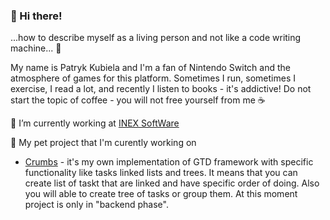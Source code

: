### 👋 Hi there!

...how to describe myself as a living person and not like a code writing machine... :thinking:

My name is Patryk Kubiela and I'm a fan of Nintendo Switch and the atmosphere of games for this platform. Sometimes I run, sometimes I exercise, I read a lot, and recently I listen to books - it's addictive! Do not start the topic of coffee - you will not free yourself from me :coffee:

🔭 I’m currently working at [INEX SoftWare](http://inexsoftware.com.pl/)


:wolf: My pet project that I'm curently working on

- [Crumbs](https://github.com/patrykkubiela/Crumbs) - it's my own implementation of GTD framework with specific functionality like tasks linked lists and trees. It means that you can create list of taskt that are linked and have specific order of doing. Also you will able to create tree of tasks or group them. At this moment project is only in "backend phase".


<!--
📫 Reach me out with...

![Instagram](https://img.shields.io/badge/Instagram-%23E4405F.svg?style=for-the-badge&logo=Instagram&logoColor=white&url=https://www.instagram.com/programistadoswiadczony/)  ![Gmail](https://img.shields.io/badge/pkubiela.dev@gmail.com-D14836?style=for-the-badge&logo=gmail&logoColor=white&url=)  ![LinkedIn](https://img.shields.io/badge/PatrykKubiela-%230077B5.svg?style=for-the-badge&logo=linkedin&logoColor=white&url=https://www.linkedin.com/in/patryk-kubiela-b0536b89/)



**patrykkubiela/patrykkubiela** is a ✨ _special_ ✨ repository because its `README.md` (this file) appears on your GitHub profile.

Here are some ideas to get you started:

- 🔭 I’m currently working on ...
- 🌱 I’m currently learning ...
- 👯 I’m looking to collaborate on ...
- 🤔 I’m looking for help with ...
- 💬 Ask me about ...
- 📫 How to reach me: ...
- 😄 Pronouns: ...
- ⚡ Fun fact: ...
-->
